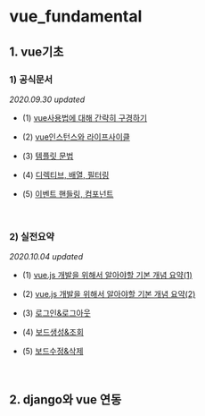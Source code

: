 # vue_fundamental

## 1. vue기초
### 1) 공식문서

*2020.09.30 updated*

- (1) <a href="https://github.com/KumJungMin/vue_fundamental/blob/master/vue/first_vue.md"> vue사용법에 대해 간략히 구경하기 </a>

- (2) <a href="https://github.com/KumJungMin/vue_fundamental/blob/master/vue/vue2.md"> vue인스턴스와 라이프사이클</a>

- (3) <a href="https://github.com/KumJungMin/vue_fundamental/blob/master/vue/vue3.md"> 템플릿 문법</a>

- (4) <a href="https://github.com/KumJungMin/vue_fundamental/blob/master/vue/vue4.md"> 디렉티브, 배열, 필터링</a>

- (5) <a href="https://github.com/KumJungMin/vue_fundamental/blob/master/vue/5/Vue%20js%202%204dac233490c244898f7c903304135cac.md"> 이벤트 핸들링, 컴포넌트</a>

<br/>

### 2) 실전요약

*2020.10.04 updated*

- (1) <a href="https://github.com/KumJungMin/vue_fundamental/blob/master/vue/Export-e73342a7-3981-4fb5-b61b-6a34c6f36bbd/Untitled%20de218045fe2141749e667f0f0348e324.md">vue.js 개발을 위해서 알아야할 기본 개념 요약(1)</a>

- (2) <a href="https://github.com/KumJungMin/vue_fundamental/blob/master/vue/1/vue%E1%84%80%E1%85%A2%E1%84%87%E1%85%A1%E1%86%AF%20%E1%84%8B%E1%85%AD%E1%84%8C%E1%85%A5%E1%86%B7%20ba0d1f3465644b0d897551ac047e54c5.md">vue.js 개발을 위해서 알아야할 기본 개념 요약(2)</a>

- (3) <a href="https://github.com/KumJungMin/vue_fundamental/blob/master/vue/2/Untitled%200e2dcafd8b264d9699ebc74e3cd5db57.md">로그인&로그아웃</a>

- (4) <a href="https://github.com/KumJungMin/vue_fundamental/blob/master/vue/7/Untitled%209051bf062bf04055821326ab3558797e.md">보드생성&조회</a>

- (5) <a href="">보드수정&삭제</a>

<br/>

## 2. django와 vue 연동
